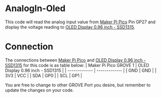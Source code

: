 # AnalogIn-Oled
This code will read the analog input value from [Maker Pi Pico](https://cytron.io/p-maker-pi-pico-simplifying-raspberry-pi-pico-for-beginners-and-kits) Pin GP27 and display the voltage reading to [OLED Display 0.96 inch - SSD1315](https://cytron.io/p-grove-oled-display-0p96-inch-ssd1315?r=1).

# Connection  

The connections between [Maker Pi Pico](https://cytron.io/p-maker-pi-pico-simplifying-raspberry-pi-pico-for-beginners-and-kits) and [OLED Display 0.96 inch - SSD1315](https://cytron.io/p-grove-oled-display-0p96-inch-ssd1315?r=1) for this code is as table below:
| Maker Pi Pico GROVE 1  | OLED Display 0.96 inch - SSD1315 |
| ------------- | ------------- |
| GND  | GND  |
| 3V3  | VCC  |
| SDA  | GP0  |
| SCL  | GP1  |

You are free to change to other GROVE Port you desire, but remember to update the changes on your code.

